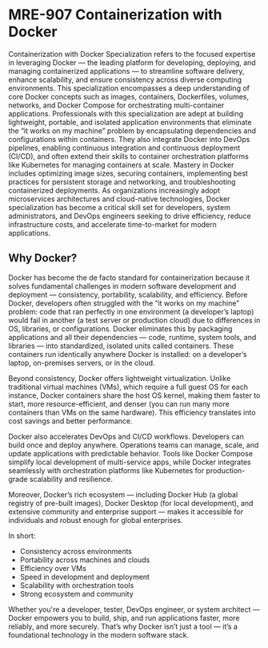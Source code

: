 # MRE-907 Containerization with Docker

Containerization with Docker Specialization refers to the focused expertise in leveraging Docker — the leading platform for developing, deploying, and managing containerized applications — to streamline software delivery, enhance scalability, and ensure consistency across diverse computing environments. This specialization encompasses a deep understanding of core Docker concepts such as images, containers, Dockerfiles, volumes, networks, and Docker Compose for orchestrating multi-container applications. Professionals with this specialization are adept at building lightweight, portable, and isolated application environments that eliminate the “it works on my machine” problem by encapsulating dependencies and configurations within containers. They also integrate Docker into DevOps pipelines, enabling continuous integration and continuous deployment (CI/CD), and often extend their skills to container orchestration platforms like Kubernetes for managing containers at scale. Mastery in Docker includes optimizing image sizes, securing containers, implementing best practices for persistent storage and networking, and troubleshooting containerized deployments. As organizations increasingly adopt microservices architectures and cloud-native technologies, Docker specialization has become a critical skill set for developers, system administrators, and DevOps engineers seeking to drive efficiency, reduce infrastructure costs, and accelerate time-to-market for modern applications.

## Why Docker?

Docker has become the de facto standard for containerization because it solves fundamental challenges in modern software development and deployment — consistency, portability, scalability, and efficiency. Before Docker, developers often struggled with the “it works on my machine” problem: code that ran perfectly in one environment (a developer’s laptop) would fail in another (a test server or production cloud) due to differences in OS, libraries, or configurations. Docker eliminates this by packaging applications and all their dependencies — code, runtime, system tools, and libraries — into standardized, isolated units called containers. These containers run identically anywhere Docker is installed: on a developer’s laptop, on-premises servers, or in the cloud.

Beyond consistency, Docker offers lightweight virtualization. Unlike traditional virtual machines (VMs), which require a full guest OS for each instance, Docker containers share the host OS kernel, making them faster to start, more resource-efficient, and denser (you can run many more containers than VMs on the same hardware). This efficiency translates into cost savings and better performance.

Docker also accelerates DevOps and CI/CD workflows. Developers can build once and deploy anywhere. Operations teams can manage, scale, and update applications with predictable behavior. Tools like Docker Compose simplify local development of multi-service apps, while Docker integrates seamlessly with orchestration platforms like Kubernetes for production-grade scalability and resilience.

Moreover, Docker’s rich ecosystem — including Docker Hub (a global registry of pre-built images), Docker Desktop (for local development), and extensive community and enterprise support — makes it accessible for individuals and robust enough for global enterprises.

In short:
- Consistency across environments
- Portability across machines and clouds
- Efficiency over VMs
- Speed in development and deployment
- Scalability with orchestration tools
- Strong ecosystem and community

Whether you're a developer, tester, DevOps engineer, or system architect — Docker empowers you to build, ship, and run applications faster, more reliably, and more securely. That’s why Docker isn’t just a tool — it’s a foundational technology in the modern software stack.
